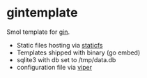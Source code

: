# gintemplate

Smol template for [gin](https://github.com/gin-gonic/gin).

+ Static files hosting via [staticfs](https://github.com/cydave/staticfs)
+ Templates shipped with binary (go embed)
+ sqlite3 with db set to /tmp/data.db
+ configuration file via [viper](https://github.com/spf13/viper)
